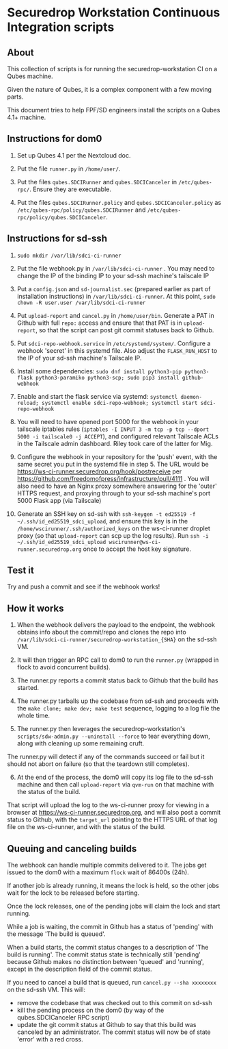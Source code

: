 # Securedrop Workstation Continuous Integration scripts

## About

This collection of scripts is for running the securedrop-workstation CI on a Qubes machine.

Given the nature of Qubes, it is a complex component with a few moving parts.

This document tries to help FPF/SD engineers install the scripts on a Qubes 4.1+ machine.

## Instructions for dom0

1. Set up Qubes 4.1 per the Nextcloud doc.

2. Put the file `runner.py` in `/home/user/`.

3. Put the files `qubes.SDCIRunner` and `qubes.SDCICanceler` in `/etc/qubes-rpc/`. Ensure they are executable.

4. Put the files `qubes.SDCIRunner.policy` and `qubes.SDCICanceler.policy` as `/etc/qubes-rpc/policy/qubes.SDCIRunner` and `/etc/qubes-rpc/policy/qubes.SDCICanceler`.


## Instructions for sd-ssh

1. `sudo mkdir /var/lib/sdci-ci-runner`

2. Put the file webhook.py in `/var/lib/sdci-ci-runner` . You may need to change the IP of the binding IP to your sd-ssh machine's tailscale IP

3. Put a `config.json` and `sd-journalist.sec` (prepared earlier as part of installation instructions) in `/var/lib/sdci-ci-runner`. At this point, `sudo chown -R user.user /var/lib/sdci-ci-runner`

4. Put `upload-report` and `cancel.py` in `/home/user/bin`. Generate a PAT in Github with full `repo:` access and ensure that that PAT is in `upload-report`, so that the script can post git commit statuses back to Github.

5. Put `sdci-repo-webhook.service` in `/etc/systemd/system/`. Configure a webhook 'secret' in this systemd file. Also adjust the `FLASK_RUN_HOST` to the IP of your sd-ssh machine's Tailscale IP.

6. Install some dependencies: `sudo dnf install python3-pip python3-flask python3-paramiko python3-scp; sudo pip3 install github-webhook`

7. Enable and start the flask service via systemd: `systemctl daemon-reload; systemctl enable sdci-repo-webhook; systemctl start sdci-repo-webhook`

8. You will need to have opened port 5000 for the webhook in your tailscale iptables rules (`iptables -I INPUT 3 -m tcp -p tcp --dport 5000 -i tailscale0 -j ACCEPT`), and configured relevant Tailscale ACLs in the Tailscale admin dashboard. Riley took care of the latter for Mig.

9. Configure the webhook in your repository for the 'push' event, with the same secret you put in the systemd file in step 5. The URL would be https://ws-ci-runner.securedrop.org/hook/postreceive per https://github.com/freedomofpress/infrastructure/pull/4111 . You will also need to have an Nginx proxy somewhere answering for the 'outer' HTTPS request, and proxying through to your sd-ssh machine's port 5000 Flask app (via Tailscale)

10. Generate an SSH key on sd-ssh with `ssh-keygen -t ed25519 -f ~/.ssh/id_ed25519_sdci_upload`, and ensure this key is in the `/home/wscirunner/.ssh/authorized_keys` on the ws-ci-runner droplet proxy (so that `upload-report` can scp up the log results). Run `ssh -i ~/.ssh/id_ed25519_sdci_upload wscirunner@ws-ci-runner.securedrop.org` once to accept the host key signature.


## Test it

Try and push a commit and see if the webhook works!


## How it works

1. When the webhook delivers the payload to the endpoint, the webhook obtains info about the commit/repo and clones the repo into `/var/lib/sdci-ci-runner/securedrop-workstation_{SHA}` on the sd-ssh VM.

2. It will then trigger an RPC call to dom0 to run the `runner.py` (wrapped in flock to avoid concurrent builds).

3. The runner.py reports a commit status back to Github that the build has started.

4. The runner.py tarballs up the codebase from sd-ssh and proceeds with the `make clone; make dev; make test` sequence, logging to a log file the whole time.

5. The runner.py then leverages the securedrop-workstation's `scripts/sdw-admin.py --uninstall --force` to tear everything down, along with cleaning up some remaining cruft.

The runner.py will detect if any of the commands succeed or fail but it should not abort on failure (so that the teardown still completes).

6. At the end of the process, the dom0 will copy its log file to the sd-ssh machine and then call `upload-report` via `qvm-run` on that machine with the status of the build.

That script will upload the log to the ws-ci-runner proxy for viewing in a browser at https://ws-ci-runner.securedrop.org, and will also post a commit status to Github, with the `target_url` pointing to the HTTPS URL of that log file on the ws-ci-runner, and with the status of the build.


## Queuing and canceling builds

The webhook can handle multiple commits delivered to it. The jobs get issued to the dom0 with a maximum `flock` wait of 86400s (24h).

If another job is already running, it means the lock is held, so the other jobs wait for the lock to be released before starting.

Once the lock releases, one of the pending jobs will claim the lock and start running.

While a job is waiting, the commit in Github has a status of 'pending' with the message 'The build is queued'.

When a build starts, the commit status changes to a description of 'The build is running'. The commit status state is technically still 'pending' because Github makes no distinction between 'queued' and 'running', except in the description field of the commit status.

If you need to cancel a build that is queued, run `cancel.py --sha xxxxxxxx` on the sd-ssh VM. This will:

 * remove the codebase that was checked out to this commit on sd-ssh
 * kill the pending process on the dom0 (by way of the qubes.SDCICanceler RPC script)
 * update the git commit status at Github to say that this build was canceled by an administrator. The commit status will now be of state 'error' with a red cross.
